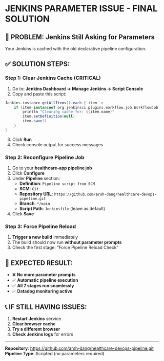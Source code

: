 # JENKINS PARAMETER ISSUE - FINAL SOLUTION

## 🚨 PROBLEM: Jenkins Still Asking for Parameters

Your Jenkins is cached with the old declarative pipeline configuration.

## ✅ SOLUTION STEPS:

### Step 1: Clear Jenkins Cache (CRITICAL)
1. Go to: **Jenkins Dashboard → Manage Jenkins → Script Console**
2. Copy and paste this script:
```groovy
Jenkins.instance.getAllItems().each { item ->
    if (item instanceof org.jenkinsci.plugins.workflow.job.WorkflowJob) {
        println "Clearing cache for: ${item.name}"
        item.setDefinition(null)
        item.save()
    }
}
```
3. Click **Run**
4. Check console output for success messages

### Step 2: Reconfigure Pipeline Job
1. Go to your **healthcare-app pipeline job**
2. Click **Configure**
3. Under **Pipeline** section:
   - **Definition**: `Pipeline script from SCM`
   - **SCM**: `Git`
   - **Repository URL**: `https://github.com/arsh-dang/healthcare-devops-pipeline.git`
   - **Branch**: `*/main`
   - **Script Path**: `Jenkinsfile` (leave as default)
4. Click **Save**

### Step 3: Force Pipeline Reload
1. **Trigger a new build** immediately
2. The build should now run **without parameter prompts**
3. Check the first stage: "Force Pipeline Reload Check"

## 🎯 EXPECTED RESULT:
- ❌ **No more parameter prompts**
- ✅ **Automatic pipeline execution**
- ✅ **All 7 stages run seamlessly**
- ✅ **Datadog monitoring active**

## 📞 IF STILL HAVING ISSUES:
1. **Restart Jenkins** service
2. **Clear browser cache**
3. **Try a different browser**
4. **Check Jenkins logs** for errors

---
**Repository**: https://github.com/arsh-dang/healthcare-devops-pipeline.git
**Pipeline Type**: Scripted (no parameters required)
